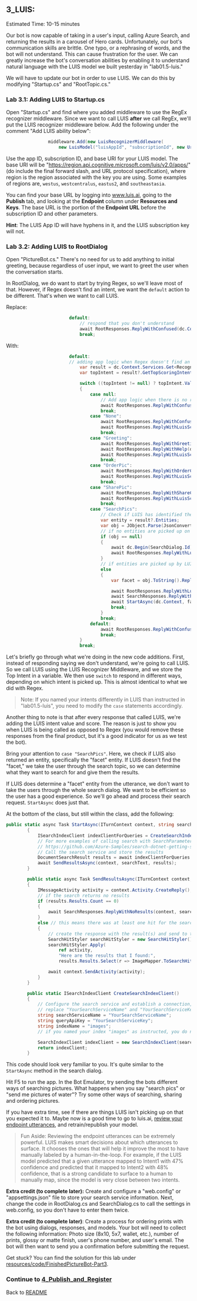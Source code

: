 ## 3_LUIS:
Estimated Time: 10-15 minutes

Our bot is now capable of taking in a user's input, calling Azure Search, and returning the results in a carousel of Hero cards. Unfortunately, our bot's communication skills are brittle. One typo, or a rephrasing of words, and the bot will not understand. This can cause frustration for the user. We can greatly increase the bot's conversation abilities by enabling it to understand natural language with the LUIS model we built yesterday in "lab01.5-luis."  

We will have to update our bot in order to use LUIS.  We can do this by modifying "Startup.cs" and "RootTopic.cs."

### Lab 3.1: Adding LUIS to Startup.cs

Open "Startup.cs" and find where you added middleware to use the RegEx recognizer middleware. Since we want to call LUIS **after** we call RegEx, we'll put the LUIS recognizer middleware below. Add the following under the comment "Add LUIS ability below":
```csharp
                middleware.Add(new LuisRecognizerMiddleware(
                    new LuisModel("luisAppId", "subscriptionId", new Uri("luisModelBaseUrl"))));
```
Use the app ID, subscription ID, and base URI for your LUIS model. The base URI will be "https://region.api.cognitive.microsoft.com/luis/v2.0/apps/" (do include the final forward slash, and URL protocol specification), where region is the region associated with the key you are using. Some examples of regions are, `westus`, `westcentralus`, `eastus2`, and `southeastasia`.  

You can find your base URL by logging into www.luis.ai, going to the **Publish** tab, and looking at the **Endpoint** column under **Resources and Keys**. The base URL is the portion of the **Endpoint URL** before the subscription ID and other parameters.  

**Hint**: The LUIS App ID will have hyphens in it, and the LUIS subscription key will not.  

### Lab 3.2: Adding LUIS to RootDialog

Open "PictureBot.cs." There's no need for us to add anything to initial greeting, because regardless of user input, we want to greet the user when the conversation starts.  

In RootDialog, we do want to start by trying Regex, so we'll leave most of that. However, if Regex doesn't find an intent, we want the `default` action to be different. That's when we want to call LUIS.  

Replace:
```csharp
                        default:
                            // respond that you don't understand
                            await RootResponses.ReplyWithConfused(dc.Context);
                            break;
```
With:
```csharp
                        default:
                        // adding app logic when Regex doesn't find an intent - consult LUIS
                            var result = dc.Context.Services.Get<RecognizerResult>(LuisRecognizerMiddleware.LuisRecognizerResultKey);
                            var topIntent = result?.GetTopScoringIntent();

                            switch ((topIntent != null) ? topIntent.Value.intent : null)
                            {
                                case null:
                                    // Add app logic when there is no result.
                                    await RootResponses.ReplyWithConfused(dc.Context);
                                    break;
                                case "None":
                                    await RootResponses.ReplyWithConfused(dc.Context);
                                    await RootResponses.ReplyWithLuisScore(dc.Context, topIntent.Value.intent, topIntent.Value.score);
                                    break;
                                case "Greeting":
                                    await RootResponses.ReplyWithGreeting(dc.Context);
                                    await RootResponses.ReplyWithHelp(dc.Context);
                                    await RootResponses.ReplyWithLuisScore(dc.Context, topIntent.Value.intent, topIntent.Value.score);
                                    break;
                                case "OrderPic":
                                    await RootResponses.ReplyWithOrderConfirmation(dc.Context);
                                    await RootResponses.ReplyWithLuisScore(dc.Context, topIntent.Value.intent, topIntent.Value.score);
                                    break;
                                case "SharePic":
                                    await RootResponses.ReplyWithShareConfirmation(dc.Context);
                                    await RootResponses.ReplyWithLuisScore(dc.Context, topIntent.Value.intent, topIntent.Value.score);
                                    break;
                                case "SearchPics":
                                    // Check if LUIS has identified the search term that we should look for.  
                                    var entity = result?.Entities;
                                    var obj = JObject.Parse(JsonConvert.SerializeObject(entity)).SelectToken("facet");
                                    // if no entities are picked up on by LUIS, go through SearchDialog
                                    if (obj == null)
                                    {
                                        await dc.Begin(SearchDialog.Id);
                                        await RootResponses.ReplyWithLuisScore(dc.Context, topIntent.Value.intent, topIntent.Value.score);
                                    }
                                    // if entities are picked up by LUIS, skip SearchDialog and process the search
                                    else
                                    {
                                        var facet = obj.ToString().Replace("\"", "").Trim(']', '[', ' ');

                                        await RootResponses.ReplyWithLuisScore(dc.Context, topIntent.Value.intent, topIntent.Value.score);
                                        await SearchResponses.ReplyWithSearchConfirmation(dc.Context, facet);
                                        await StartAsync(dc.Context, facet);
                                        break;
                                    }
                                    break;
                                default:
                                    await RootResponses.ReplyWithConfused(dc.Context);
                                    break;
                            }
                            break;
```
Let's briefly go through what we're doing in the new code additions. First, instead of responding saying we don't understand, we're going to call LUIS. So we call LUIS using the LUIS Recognizer Middleware, and we store the Top Intent in a variable. We then use `switch` to respond in different ways, depending on which intent is picked up. This is almost identical to what we did with Regex.  

> Note: If you named your intents differently in LUIS than instructed in "lab01.5-luis", you need to modify the `case` statements accordingly.  

Another thing to note is that after every response that called LUIS, we're adding the LUIS intent value and score. The reason is just to show you when LUIS is being called as opposed to Regex (you would remove these responses from the final product, but it's a good indicator for us as we test the bot).  

Bring your attention to `case "SearchPics"`. Here, we check if LUIS also returned an entity, specifically the "facet" entity. If LUIS doesn't find the "facet," we take the user through the search topic, so we can determine what they want to search for and give them the results.  

If LUIS does determine a "facet" entity from the utterance, we don't want to take the users through the whole search dialog. We want to be efficient so the user has a good experience. So we'll go ahead and process their search request. `StartAsync` does just that.  

At the bottom of the class, but still within the class, add the following:
```csharp
public static async Task StartAsync(ITurnContext context, string searchText)
        {
            ISearchIndexClient indexClientForQueries = CreateSearchIndexClient();
            // For more examples of calling search with SearchParameters, see
            // https://github.com/Azure-Samples/search-dotnet-getting-started/blob/master/DotNetHowTo/DotNetHowTo/Program.cs.  
            // Call the search service and store the results
            DocumentSearchResult results = await indexClientForQueries.Documents.SearchAsync(searchText);
            await SendResultsAsync(context, searchText, results);
        }

        public static async Task SendResultsAsync(ITurnContext context, string searchText, DocumentSearchResult results)
        {
            IMessageActivity activity = context.Activity.CreateReply();
            // if the search returns no results
            if (results.Results.Count == 0)
            {
                await SearchResponses.ReplyWithNoResults(context, searchText);
            }
            else // this means there was at least one hit for the search
            {
                // create the response with the result(s) and send to the user
                SearchHitStyler searchHitStyler = new SearchHitStyler();
                searchHitStyler.Apply(
                    ref activity,
                    "Here are the results that I found:",
                    results.Results.Select(r => ImageMapper.ToSearchHit(r)).ToList().AsReadOnly());

                await context.SendActivity(activity);
            }
        }

        public static ISearchIndexClient CreateSearchIndexClient()
        {
            // Configure the search service and establish a connection, call it in StartAsync()
            // replace "YourSearchServiceName" and "YourSearchServiceKey" with your search service values
            string searchServiceName = "YourSearchServiceName";
            string queryApiKey = "YourSearchServiceKey";
            string indexName = "images";
            // if you named your index "images" as instructed, you do not need to change this value

            SearchIndexClient indexClient = new SearchIndexClient(searchServiceName, indexName, new SearchCredentials(queryApiKey));
            return indexClient;
        }
``` 
This code should look very familiar to you. It's quite similar to the `StartAsync` method in the search dialog.  

Hit F5 to run the app. In the Bot Emulator, try sending the bots different ways of searching pictures. What happens when you say "search pics" or "send me pictures of water"? Try some other ways of searching, sharing and ordering pictures.  

If you have extra time, see if there are things LUIS isn't picking up on that you expected it to. Maybe now is a good time to go to luis.ai, [review your endpoint utterances](https://docs.microsoft.com/en-us/azure/cognitive-services/LUIS/label-suggested-utterances), and retrain/republish your model. 


> Fun Aside: Reviewing the endpoint utterances can be extremely powerful.  LUIS makes smart decisions about which utterances to surface.  It chooses the ones that will help it improve the most to have manually labeled by a human-in-the-loop.  For example, if the LUIS model predicted that a given utterance mapped to Intent1 with 47% confidence and predicted that it mapped to Intent2 with 48% confidence, that is a strong candidate to surface to a human to manually map, since the model is very close between two intents.  


**Extra credit (to complete later):** Create and configure a "web.config" or "appsettings.json" file to store your search service information. Next, change the code in RootDialog.cs and SearchDialog.cs to call the settings in web.config, so you don't have to enter them twice.

**Extra credit (to complete later)**: Create a process for ordering prints with the bot using dialogs, responses, and models.  Your bot will need to collect the following information: Photo size (8x10, 5x7, wallet, etc.), number of prints, glossy or matte finish, user's phone number, and user's email. The bot will then want to send you a confirmation before submitting the request.


Get stuck? You can find the solution for this lab under [resources/code/FinishedPictureBot-Part3](./resources/code/FinishedPictureBot-Part3).


### Continue to [4_Publish_and_Register](./4_Publish_and_Register.md)  
Back to [README](./0_README.md)

